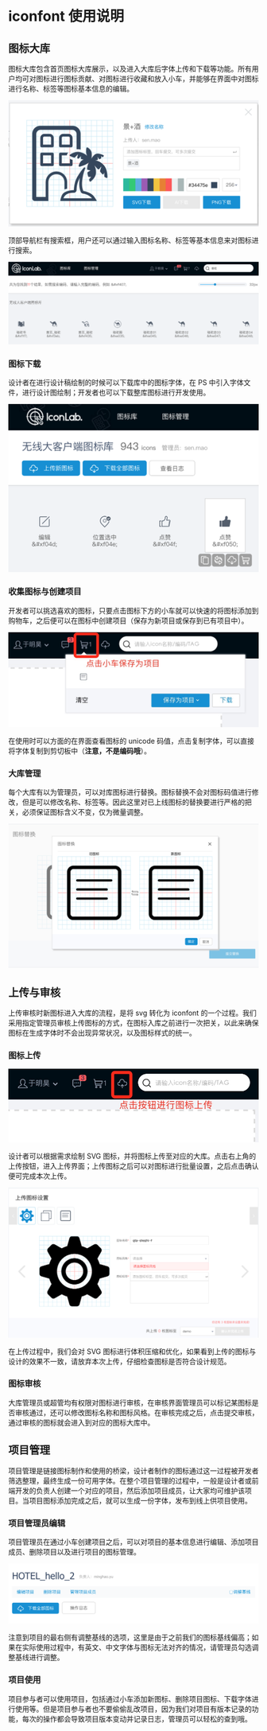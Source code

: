 # iconfont 使用说明

## 图标大库

图标大库包含首页图标大库展示，以及进入大库后字体上传和下载等功能。所有用户均可对图标进行图标贡献、对图标进行收藏和放入小车，并能够在界面中对图标进行名称、标签等图标基本信息的编辑。

![图标编辑](images/icon-edit.png)

顶部导航栏有搜索框，用户还可以通过输入图标名称、标签等基本信息来对图标进行搜索。

![图标搜索](images/icon-search.png)

### 图标下载

设计者在进行设计稿绘制的时候可以下载库中的图标字体，在 PS 中引入字体文件，进行设计图绘制；开发者也可以下载整库图标进行开发使用。

![图标上传](images/icon-upload.png)

### 收集图标与创建项目

开发者可以挑选喜欢的图标，只要点击图标下方的小车就可以快速的将图标添加到购物车，之后便可以在图标中创建项目（保存为新项目或保存到已有项目中）。

![小车](images/icon-save-to-project.jpeg)

在使用时可以方面的在界面查看图标的 unicode 码值，点击复制字体，可以直接将字体复制到剪切板中（**注意，不是编码哦**）。

### 大库管理

每个大库有以为管理员，可以对库图标进行替换。图标替换不会对图标码值进行修改，但是可以修改名称、标签等。因此这里对已上线图标的替换要进行严格的把关，必须保证图标含义不变，仅为微量调整。

![图标替换](images/icon-replace-confirm.png)

## 上传与审核

上传审核时新图标进入大库的流程，是将 svg 转化为 iconfont 的一个过程。我们采用指定管理员审核上传图标的方式，在图标入库之前进行一次把关，以此来确保图标在生成字体时不会出现异常状况，以及图标样式的统一。

### 图标上传

![图标上传](images/icon-upload.jpeg)

设计者可以根据需求绘制 SVG 图标，并将图标上传至对应的大库。点击右上角的上传按钮，进入上传界面；上传图标之后可以对图标进行批量设置，之后点击确认便可完成本次上传。

![图标上传](images/icon-upload-setting.png)

在上传过程中，我们会对 SVG 图标进行体积压缩和优化，如果看到上传的图标与设计的效果不一致，请放弃本次上传，仔细检查图标是否符合设计规范。

### 图标审核

大库管理员或超管均有权限对图标进行审核，在审核界面管理员可以标记某图标是否审核通过，还可以修改图标名称和图标风格。在审核完成之后，点击提交审核，通过审核的图标就会进入到对应的图标大库中。

## 项目管理

项目管理是链接图标制作和使用的桥梁，设计者制作的图标通过这一过程被开发者筛选整理，最终生成一份可用字体。在整个项目管理的过程中，一般是设计者或前端开发的负责人创建一个对应的项目，然后添加项目成员，让大家均可维护该项目。当项目图标添加完成之后，就可以生成一份字体，发布到线上供项目使用。

### 项目管理员编辑

项目管理员在通过小车创建项目之后，可以对项目的基本信息进行编辑、添加项目成员、删除项目以及进行项目的图标管理。

![项目](images/manage-project.png)

注意到项目的最右侧有调整基线的选项，这里是由于之前我们的图标基线偏高；如果在实际使用过程中，有英文、中文字体与图标无法对齐的情况，请管理员勾选调整基线进行调整。

### 项目使用

项目参与者可以使用项目，包括通过小车添加新图标、删除项目图标、下载字体进行使用等。但是项目参与者也不要偷偷乱改项目，因为我们对项目有版本记录的功能，每次的操作都会导致项目版本变动并记录日志，管理员可以轻松的查到哦。
